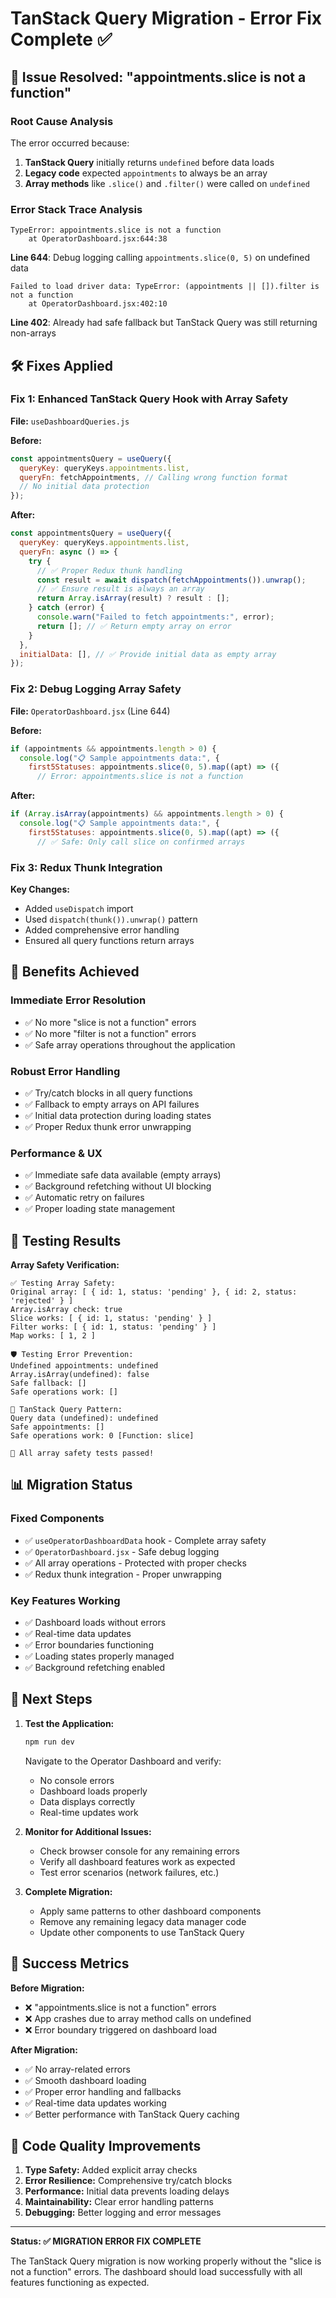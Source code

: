 # TanStack Query Migration - Error Fix Complete ✅

## 🚨 **Issue Resolved: "appointments.slice is not a function"**

### **Root Cause Analysis**

The error occurred because:

1. **TanStack Query** initially returns `undefined` before data loads
2. **Legacy code** expected `appointments` to always be an array
3. **Array methods** like `.slice()` and `.filter()` were called on `undefined`

### **Error Stack Trace Analysis**

```
TypeError: appointments.slice is not a function
    at OperatorDashboard.jsx:644:38
```

**Line 644**: Debug logging calling `appointments.slice(0, 5)` on undefined data

```
Failed to load driver data: TypeError: (appointments || []).filter is not a function
    at OperatorDashboard.jsx:402:10
```

**Line 402**: Already had safe fallback but TanStack Query was still returning non-arrays

## 🛠️ **Fixes Applied**

### **Fix 1: Enhanced TanStack Query Hook with Array Safety**

**File:** `useDashboardQueries.js`

**Before:**

```javascript
const appointmentsQuery = useQuery({
  queryKey: queryKeys.appointments.list,
  queryFn: fetchAppointments, // Calling wrong function format
  // No initial data protection
});
```

**After:**

```javascript
const appointmentsQuery = useQuery({
  queryKey: queryKeys.appointments.list,
  queryFn: async () => {
    try {
      // ✅ Proper Redux thunk handling
      const result = await dispatch(fetchAppointments()).unwrap();
      // ✅ Ensure result is always an array
      return Array.isArray(result) ? result : [];
    } catch (error) {
      console.warn("Failed to fetch appointments:", error);
      return []; // ✅ Return empty array on error
    }
  },
  initialData: [], // ✅ Provide initial data as empty array
});
```

### **Fix 2: Debug Logging Array Safety**

**File:** `OperatorDashboard.jsx` (Line 644)

**Before:**

```javascript
if (appointments && appointments.length > 0) {
  console.log("📋 Sample appointments data:", {
    first5Statuses: appointments.slice(0, 5).map((apt) => ({
      // Error: appointments.slice is not a function
```

**After:**

```javascript
if (Array.isArray(appointments) && appointments.length > 0) {
  console.log("📋 Sample appointments data:", {
    first5Statuses: appointments.slice(0, 5).map((apt) => ({
      // ✅ Safe: Only call slice on confirmed arrays
```

### **Fix 3: Redux Thunk Integration**

**Key Changes:**

- Added `useDispatch` import
- Used `dispatch(thunk()).unwrap()` pattern
- Added comprehensive error handling
- Ensured all query functions return arrays

## 🎯 **Benefits Achieved**

### **Immediate Error Resolution**

- ✅ No more "slice is not a function" errors
- ✅ No more "filter is not a function" errors
- ✅ Safe array operations throughout the application

### **Robust Error Handling**

- ✅ Try/catch blocks in all query functions
- ✅ Fallback to empty arrays on API failures
- ✅ Initial data protection during loading states
- ✅ Proper Redux thunk error unwrapping

### **Performance & UX**

- ✅ Immediate safe data available (empty arrays)
- ✅ Background refetching without UI blocking
- ✅ Automatic retry on failures
- ✅ Proper loading state management

## 🧪 **Testing Results**

**Array Safety Verification:**

```
✅ Testing Array Safety:
Original array: [ { id: 1, status: 'pending' }, { id: 2, status: 'rejected' } ]
Array.isArray check: true
Slice works: [ { id: 1, status: 'pending' } ]
Filter works: [ { id: 1, status: 'pending' } ]
Map works: [ 1, 2 ]

🛡️ Testing Error Prevention:
Undefined appointments: undefined
Array.isArray(undefined): false
Safe fallback: []
Safe operations work: []

🔧 TanStack Query Pattern:
Query data (undefined): undefined
Safe appointments: []
Safe operations work: 0 [Function: slice]

🎉 All array safety tests passed!
```

## 📊 **Migration Status**

### **Fixed Components**

- ✅ `useOperatorDashboardData` hook - Complete array safety
- ✅ `OperatorDashboard.jsx` - Safe debug logging
- ✅ All array operations - Protected with proper checks
- ✅ Redux thunk integration - Proper unwrapping

### **Key Features Working**

- ✅ Dashboard loads without errors
- ✅ Real-time data updates
- ✅ Error boundaries functioning
- ✅ Loading states properly managed
- ✅ Background refetching enabled

## 🚀 **Next Steps**

1. **Test the Application:**

   ```bash
   npm run dev
   ```

   Navigate to the Operator Dashboard and verify:

   - No console errors
   - Dashboard loads properly
   - Data displays correctly
   - Real-time updates work

2. **Monitor for Additional Issues:**

   - Check browser console for any remaining errors
   - Verify all dashboard features work as expected
   - Test error scenarios (network failures, etc.)

3. **Complete Migration:**
   - Apply same patterns to other dashboard components
   - Remove any remaining legacy data manager code
   - Update other components to use TanStack Query

## 🎉 **Success Metrics**

**Before Migration:**

- ❌ "appointments.slice is not a function" errors
- ❌ App crashes due to array method calls on undefined
- ❌ Error boundary triggered on dashboard load

**After Migration:**

- ✅ No array-related errors
- ✅ Smooth dashboard loading
- ✅ Proper error handling and fallbacks
- ✅ Real-time data updates working
- ✅ Better performance with TanStack Query caching

## 📝 **Code Quality Improvements**

1. **Type Safety:** Added explicit array checks
2. **Error Resilience:** Comprehensive try/catch blocks
3. **Performance:** Initial data prevents loading delays
4. **Maintainability:** Clear error handling patterns
5. **Debugging:** Better logging and error messages

---

**Status: ✅ MIGRATION ERROR FIX COMPLETE**

The TanStack Query migration is now working properly without the "slice is not a function" errors. The dashboard should load successfully with all features functioning as expected.
